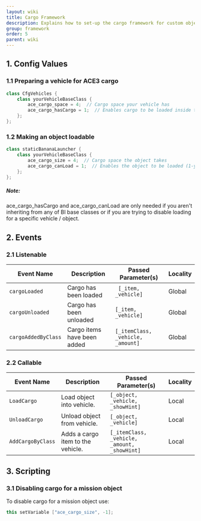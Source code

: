 ```yaml
---
layout: wiki
title: Cargo Framework
description: Explains how to set-up the cargo framework for custom objects and vehicles.
group: framework
order: 5
parent: wiki
---
```


## 1. Config Values

### 1.1 Preparing a vehicle for ACE3 cargo

```cpp
class CfgVehicles {
    class yourVehicleBaseClass {
        ace_cargo_space = 4;  // Cargo space your vehicle has
        ace_cargo_hasCargo = 1;  // Enables cargo to be loaded inside the vehicle (1-yes, 0-no)
    };
};
```

### 1.2 Making an object loadable

```cpp
class staticBananaLauncher {
    class yourVehicleBaseClass {
        ace_cargo_size = 4;  // Cargo space the object takes
        ace_cargo_canLoad = 1;  // Enables the object to be loaded (1-yes, 0-no)
    };
};
```

<div class="panel callout">
    <h5>Note:</h5>
    <p>ace_cargo_hasCargo and ace_cargo_canLoad are only needed if you aren't inheriting from any of BI base classes or if you are trying to disable loading for a specific vehicle / object.</p>
</div>


## 2. Events

### 2.1 Listenable

Event Name | Description | Passed Parameter(s) | Locality
---------- | ----------- | ------------------- | --------
`cargoLoaded` | Cargo has been loaded | ` [_item, _vehicle]` | Global
`cargoUnloaded` | Cargo has been unloaded | `[_item, _vehicle]` | Global
`cargoAddedByClass` | Cargo items have been added | `[_itemClass, _vehicle, _amount]` | Global

### 2.2 Callable

Event Name | Description | Passed Parameter(s) | Locality
---------- | ----------- | ------------------- | --------
`LoadCargo` | Load object into vehicle. | `[_object, _vehicle, _showHint]` | Local
`UnloadCargo` | Unload object from vehicle. | `[_object, _vehicle]` | Local
`AddCargoByClass` | Adds a cargo item to the vehicle. | `[_itemClass, _vehicle, _amount, _showHint]` | Local


## 3. Scripting

### 3.1 Disabling cargo for a mission object

To disable cargo for a mission object use:

```cpp
this setVariable ["ace_cargo_size", -1];
```
